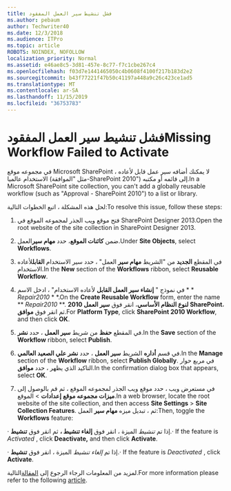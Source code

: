 ```yaml
---
title: فشل تنشيط سير العمل المفقود
ms.author: pebaum
author: Techwriter40
ms.date: 12/3/2018
ms.audience: ITPro
ms.topic: article
ROBOTS: NOINDEX, NOFOLLOW
localization_priority: Normal
ms.assetid: e46ae8c5-3d81-457e-8c77-f7c1cbe267c4
ms.openlocfilehash: f03d7e1441465050c4b0608f4100f217b183d2e2
ms.sourcegitcommit: b43f77221f47b50c41197a448a9c26c423ce1ad5
ms.translationtype: MT
ms.contentlocale: ar-SA
ms.lasthandoff: 11/15/2019
ms.locfileid: "36753783"
---
```

# <a name="missing-workflow-failed-to-activate"></a><span data-ttu-id="9e5b2-102">فشل تنشيط سير العمل المفقود</span><span class="sxs-lookup"><span data-stu-id="9e5b2-102">Missing Workflow Failed to Activate</span></span>

<span data-ttu-id="9e5b2-103">في مجموعه موقع Microsoft SharePoint ، لا يمكنك أضافه سير عمل قابل لأعاده الاستخدام عالميا (مثل "الموافقة-SharePoint 2010") إلى قائمه أو مكتبه.</span><span class="sxs-lookup"><span data-stu-id="9e5b2-103">In a Microsoft SharePoint site collection, you can't add a globally reusable workflow (such as "Approval - SharePoint 2010") to a list or library.</span></span>
  
<span data-ttu-id="9e5b2-104">لحل هذه المشكلة ، اتبع الخطوات التالية:</span><span class="sxs-lookup"><span data-stu-id="9e5b2-104">To resolve this issue, follow these steps:</span></span> 
  
1. <span data-ttu-id="9e5b2-105">فتح موقع ويب الجذر لمجموعه الموقع في SharePoint Designer 2013.</span><span class="sxs-lookup"><span data-stu-id="9e5b2-105">Open the root website of the site collection in SharePoint Designer 2013.</span></span>
  
2. <span data-ttu-id="9e5b2-106">ضمن **كائنات الموقع**، حدد **مهام سير**العمل.</span><span class="sxs-lookup"><span data-stu-id="9e5b2-106">Under **Site Objects**, select **Workflows**.</span></span> 
  
3. <span data-ttu-id="9e5b2-107">في المقطع **الجديد** من "الشريط **مهام سير** العمل" ، حدد سير الاستخدام **القابل**لأعاده الاستخدام.</span><span class="sxs-lookup"><span data-stu-id="9e5b2-107">In the **New** section of the **Workflows** ribbon, select **Reusable Workflow**.</span></span> 
  
4. <span data-ttu-id="9e5b2-108">في نموذج " **إنشاء سير العمل القابل** لأعاده الاستخدام" ، ادخل الاسم \* \* *Repair2010* \* \*.</span><span class="sxs-lookup"><span data-stu-id="9e5b2-108">On the **Create Reusable Workflow** form, enter the name \*\* *Repair2010* \*\*.</span></span> <span data-ttu-id="9e5b2-109">**لنوع النظام الأساسي**، انقر فوق **سير العمل 2010 SharePoint**، ثم انقر فوق **موافق**.</span><span class="sxs-lookup"><span data-stu-id="9e5b2-109">For **Platform Type**, click **SharePoint 2010 Workflow**, and then click **OK**.</span></span> 
  
1. <span data-ttu-id="9e5b2-110">في المقطع **حفظ** من شريط **سير العمل** ، حدد **نشر**.</span><span class="sxs-lookup"><span data-stu-id="9e5b2-110">In the **Save** section of the **Workflow** ribbon, select **Publish**.</span></span> 
  
2. <span data-ttu-id="9e5b2-111">في قسم **أداره** الشريط **سير العمل** ، حدد **نشر علي الصعيد العالمي**.</span><span class="sxs-lookup"><span data-stu-id="9e5b2-111">In the **Manage** section of the **Workflow** ribbon, select **Publish Globally**.</span></span> <span data-ttu-id="9e5b2-112">في مربع حوار التاكيد الذي يظهر ، حدد **موافق**.</span><span class="sxs-lookup"><span data-stu-id="9e5b2-112">In the confirmation dialog box that appears, select **OK**.</span></span> 
  
3. <span data-ttu-id="9e5b2-113">في مستعرض ويب ، حدد موقع ويب الجذر لمجموعه الموقع ، ثم قم بالوصول إلى **ميزات مجموعه موقع** **إعدادات** \> الموقع.</span><span class="sxs-lookup"><span data-stu-id="9e5b2-113">In a web browser, locate the root website of the site collection, and then access **Site Settings** \> **Site Collection Features**.</span></span> <span data-ttu-id="9e5b2-114">ثم ، تبديل ميزه **مهام سير** العمل:</span><span class="sxs-lookup"><span data-stu-id="9e5b2-114">Then, toggle the **Workflows** feature:</span></span> 
  
<span data-ttu-id="9e5b2-115">· إذا تم *تنشيط* الميزة ، انقر فوق **إلغاء تنشيط ،** ثم انقر فوق **تنشيط**.</span><span class="sxs-lookup"><span data-stu-id="9e5b2-115">· If the feature is  *Activated*  , click **Deactivate,** and then click **Activate**.</span></span> 
  
<span data-ttu-id="9e5b2-116">· إذا تم *إلغاء تنشيط* الميزة ، انقر فوق **تنشيط**.</span><span class="sxs-lookup"><span data-stu-id="9e5b2-116">· If the feature is  *Deactivated*  , click **Activate**.</span></span> 
  
<span data-ttu-id="9e5b2-117">لمزيد من المعلومات الرجاء الرجوع إلى [المقالة](https://go.microsoft.com/fwlink/?linkid=2047770&amp;clcid=0x409)التالية.</span><span class="sxs-lookup"><span data-stu-id="9e5b2-117">For more information please refer to the following [article](https://go.microsoft.com/fwlink/?linkid=2047770&amp;clcid=0x409).</span></span>
  

